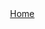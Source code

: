 <div align="right"><a href="https://github.com/dwweiss/coloredlids/wiki/Home/#coloredlids">Home</a></div>
